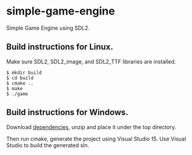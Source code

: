 # simple-game-engine
Simple Game Engine using SDL2.

## Build instructions for Linux.

Make sure SDL2, SDL2_image, and SDL2_TTF libraries are installed.

```
$ mkdir build
$ cd build
$ cmake ..
$ make
$ ./game
```

## Build instructions for Windows.

Download [dependencies](https://drive.google.com/open?id=1SWtxt1CuLF3d8bRoZ09E5R6730bMoTJG), unzip and place it under the top directory.

Then run cmake, generate the project using Visual Studio 15. Use Visual Studio to build the generated sln.
